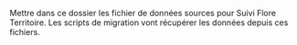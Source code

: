 Mettre dans ce dossier les fichier de données sources pour Suivi Flore Territoire.
Les scripts de migration vont récupérer les données depuis ces fichiers.
